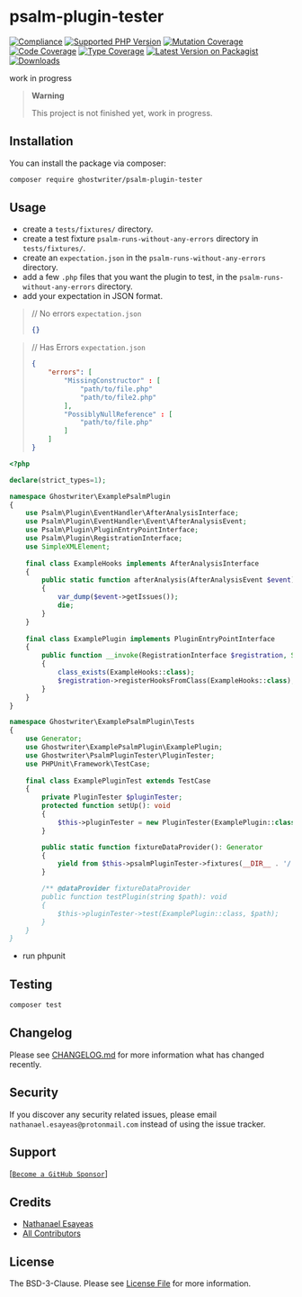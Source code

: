 # psalm-plugin-tester

[![Compliance](https://github.com/ghostwriter/psalm-plugin-tester/actions/workflows/compliance.yml/badge.svg)](https://github.com/ghostwriter/psalm-plugin-tester/actions/workflows/compliance.yml)
[![Supported PHP Version](https://badgen.net/packagist/php/ghostwriter/psalm-plugin-tester?color=8892bf)](https://www.php.net/supported-versions)
[![Mutation Coverage](https://img.shields.io/endpoint?style=flat&url=https%3A%2F%2Fbadge-api.stryker-mutator.io%2Fgithub.com%2Fghostwriter%2Fwip%2Fmain)](https://dashboard.stryker-mutator.io/reports/github.com/ghostwriter/psalm-plugin-tester/main)
[![Code Coverage](https://codecov.io/gh/ghostwriter/psalm-plugin-tester/branch/main/graph/badge.svg?token=UPDATE_TOKEN)](https://codecov.io/gh/ghostwriter/psalm-plugin-tester)
[![Type Coverage](https://shepherd.dev/github/ghostwriter/psalm-plugin-tester/coverage.svg)](https://shepherd.dev/github/ghostwriter/psalm-plugin-tester)
[![Latest Version on Packagist](https://badgen.net/packagist/v/ghostwriter/psalm-plugin-tester)](https://packagist.org/packages/ghostwriter/psalm-plugin-tester)
[![Downloads](https://badgen.net/packagist/dt/ghostwriter/psalm-plugin-tester?color=blue)](https://packagist.org/packages/ghostwriter/psalm-plugin-tester)

work in progress

> **Warning**
>
> This project is not finished yet, work in progress.


## Installation

You can install the package via composer:

``` bash
composer require ghostwriter/psalm-plugin-tester
```

## Usage

- create a `tests/fixtures/` directory.
- create a test fixture `psalm-runs-without-any-errors` directory in `tests/fixtures/`.
- create an `expectation.json` in the `psalm-runs-without-any-errors` directory.
- add a few `.php` files that you want the plugin to test, in the `psalm-runs-without-any-errors` directory.
- add your expectation in JSON format.

>    // No errors `expectation.json`
>    ```json
>    {}
>    ```

>    // Has Errors `expectation.json`
>    ```json
>    {
>        "errors": [
>            "MissingConstructor" : [
>                "path/to/file.php"
>                "path/to/file2.php"
>            ],
>            "PossiblyNullReference" : [
>                "path/to/file.php"
>            ]
>        ]
>    }
>    ```
    

```php
<?php

declare(strict_types=1);

namespace Ghostwriter\ExamplePsalmPlugin
{
    use Psalm\Plugin\EventHandler\AfterAnalysisInterface;
    use Psalm\Plugin\EventHandler\Event\AfterAnalysisEvent;
    use Psalm\Plugin\PluginEntryPointInterface;
    use Psalm\Plugin\RegistrationInterface;
    use SimpleXMLElement;
    
    final class ExampleHooks implements AfterAnalysisInterface
    {
        public static function afterAnalysis(AfterAnalysisEvent $event): void
        {
            var_dump($event->getIssues());
            die;
        }
    }
    
    final class ExamplePlugin implements PluginEntryPointInterface
    {
        public function __invoke(RegistrationInterface $registration, SimpleXMLElement|null $config = null): void
        {
            class_exists(ExampleHooks::class);
            $registration->registerHooksFromClass(ExampleHooks::class);
        }
    }
}

namespace Ghostwriter\ExamplePsalmPlugin\Tests
{
    use Generator;
    use Ghostwriter\ExamplePsalmPlugin\ExamplePlugin;
    use Ghostwriter\PsalmPluginTester\PluginTester;
    use PHPUnit\Framework\TestCase;
    
    final class ExamplePluginTest extends TestCase
    {
        private PluginTester $pluginTester;
        protected function setUp(): void
        {
            $this->pluginTester = new PluginTester(ExamplePlugin::class);
        }

        public static function fixtureDataProvider(): Generator
        {
            yield from $this->psalmPluginTester->fixtures(__DIR__ . '/../tests/fixtures/');
        }

        /** @dataProvider fixtureDataProvider
        public function testPlugin(string $path): void
        {
            $this->pluginTester->test(ExamplePlugin::class, $path);
        }
    }
}
```
- run phpunit

## Testing

``` bash
composer test
```

## Changelog

Please see [CHANGELOG.md](./CHANGELOG.md) for more information what has changed recently.

## Security

If you discover any security related issues, please email `nathanael.esayeas@protonmail.com` instead of using the issue tracker.

## Support

[[`Become a GitHub Sponsor`](https://github.com/sponsors/ghostwriter)]

## Credits

- [Nathanael Esayeas](https://github.com/ghostwriter)
- [All Contributors](https://github.com/ghostwriter/psalm-plugin-tester/contributors)

## License

The BSD-3-Clause. Please see [License File](./LICENSE) for more information.
